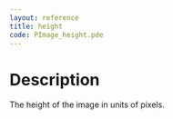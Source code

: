 ```yaml
---
layout: reference
title: height
code: PImage_height.pde
---
```


# Description

The height of the image in units of pixels.

